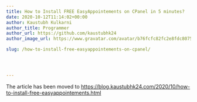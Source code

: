 ```yaml
---
title: How to Install FREE EasyAppointements on CPanel in 5 minutes?
date: 2020-10-12T11:14:02+00:00
author: Kaustubh Kulkarni
author_title: Programmer
author_url: https://github.com/kaustubhk24
author_image_url: https://www.gravatar.com/avatar/b76fcfc82fc2e8fdc8075636f1735f61?s=200

slug: /how-to-install-free-easyappointements-on-cpanel/




---
```

 

The article has been moved to https://blog.kaustubhk24.com/2020/10/how-to-install-free-easyappointements.html